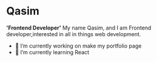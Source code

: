 # Qasim
**'Frontend Developer'**
My name Qasim, and I am Frontend developer,interested in all in things web development.

- 🔭 I’m currently working on make my portfolio page
- 🌱 I’m currently learning React
